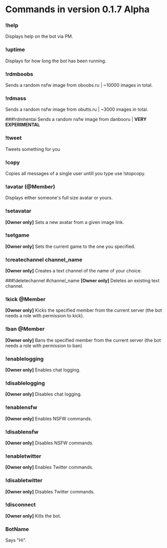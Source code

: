 # Commands in version **0.1.7 Alpha**

### !help
Displays help on the bot via PM.

### !uptime
Displays for how long the bot has been running.

### !rdmboobs
Sends a random nsfw image from oboobs.ru | ~10000 images in total.

### !rdmass
Sends a random nsfw image from obutts.ru | ~3000 images in total.

###!rdmhentai
Sends a random nsfw image from danbooru | **VERY EXPERIMENTAL**

### !tweet
Tweets something for you 

### !copy
Copies all messages of a single user untill you type use !stopcopy.

### !avatar (@Member)
Displays either someone's full size avatar or yours.

### !setavatar
**[Owner only]** Sets a new avatar from a given image link.

### !setgame
**[Owner only]** Sets the current game to the one you specified.

### !createchannel channel_name
**[Owner only]** Creates a text channel of the name of your choice.

###!deletechannel #channel_name
**[Owner only]** Deletes an existing text channel.		

### !kick @Member
**[Owner only]** Kicks the specified member from the current server (the bot needs a role with permission to kick).

### !ban @Member
**[Owner only]** Bans the specified member from the current server (the bot needs a role with permission to ban)

### !enablelogging
**[Owner only]** Enables chat logging.

### !disablelogging
**[Owner only]** Disables chat logging.

### !enablensfw
**[Owner only]** Enables NSFW commands.

### !disablensfw
**[Owner only]** Disables NSFW commands.

### !enabletwitter
**[Owner only]** Enables Twitter commands.

### !disabletwitter
**[Owner only]** Disables Twitter commands.

### !disconnect
**[Owner only]** Kills the bot.

### BotName 
Says "Hi".
